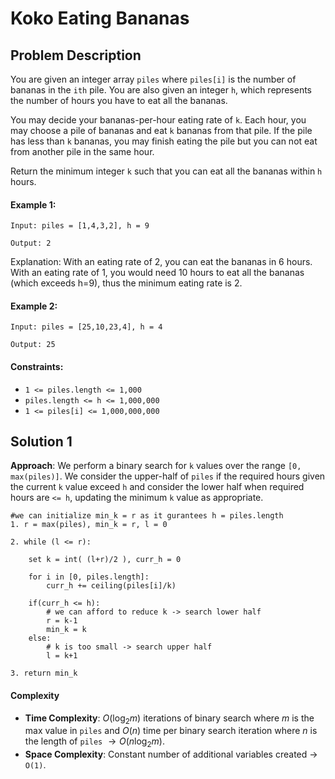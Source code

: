# Koko Eating Bananas

## Problem Description

You are given an integer array `piles` where `piles[i]` is the number of bananas in the `ith` pile. You are also given an integer `h`, which represents the number of hours you have to eat all the bananas.

You may decide your bananas-per-hour eating rate of `k`. Each hour, you may choose a pile of bananas and eat `k` bananas from that pile. If the pile has less than `k` bananas, you may finish eating the pile but you can not eat from another pile in the same hour.

Return the minimum integer `k` such that you can eat all the bananas within `h` hours.


#### Example 1:
```
Input: piles = [1,4,3,2], h = 9

Output: 2
```
Explanation: With an eating rate of 2, you can eat the bananas in 6 hours. With an eating rate of 1, you would need 10 hours to eat all the bananas (which exceeds h=9), thus the minimum eating rate is 2.


#### Example 2:
```
Input: piles = [25,10,23,4], h = 4

Output: 25
```

#### Constraints:

- `1 <= piles.length <= 1,000`
- `piles.length <= h <= 1,000,000`
- `1 <= piles[i] <= 1,000,000,000`



## Solution 1

**Approach**: We perform a binary search for `k` values over the range `[0, max(piles)]`. We consider the upper-half of `piles` if the required hours given the current `k` value exceed `h` and consider the lower half when required hours are `<= h`, updating the minimum `k` value as appropriate.
```
#we can initialize min_k = r as it gurantees h = piles.length
1. r = max(piles), min_k = r, l = 0

2. while (l <= r):
    
    set k = int( (l+r)/2 ), curr_h = 0
    
    for i in [0, piles.length]:
        curr_h += ceiling(piles[i]/k)
    
    if(curr_h <= h):
        # we can afford to reduce k -> search lower half
        r = k-1
        min_k = k
    else:
        # k is too small -> search upper half
        l = k+1

3. return min_k
```

#### Complexity
- **Time Complexity**: $O(\log_{2}m)$ iterations of binary search where $m$ is the max value in `piles` and $O(n)$ time per binary search iteration where $n$ is the length of `piles` $\rightarrow O(n\log_{2}m)$.
- **Space Complexity**: Constant number of additional variables created $\rightarrow$ `O(1)`.